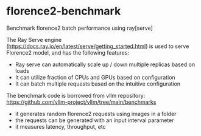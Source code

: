 # florence2-benchmark
Benchmark florence2 batch performance using ray[serve]

The Ray Serve engine (https://docs.ray.io/en/latest/serve/getting_started.html) is used to serve Florence2 model, and has the following features:

- Ray serve can automatically scale up / down multiple replicas based on loads
- It can utilize fraction of CPUs and GPUs based on configuration
- It can batch multiple requests based on the intuitive configuration

The benchmark code is borrowed from vllm repository:
https://github.com/vllm-project/vllm/tree/main/benchmarks

- it generates random florence2 requests using images in a folder
- the requests can be generated with an input interval parameter
- it measures latency, throughput, etc
